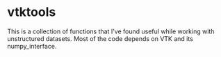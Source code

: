 # vtktools
This is a collection of functions that I've found useful while working with unstructured datasets. Most of the code depends on VTK and 
its numpy_interface. 
